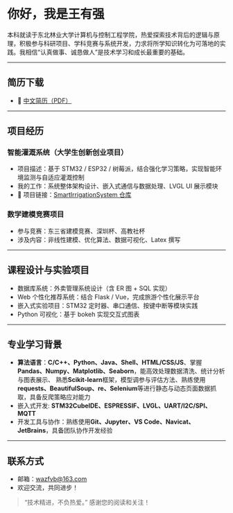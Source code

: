 # 你好，我是王有强 

本科就读于东北林业大学计算机与控制工程学院，热爱探索技术背后的逻辑与原理，积极参与科研项目、学科竞赛与系统开发，力求将所学知识转化为可落地的实践。我相信“认真做事、诚恳做人”是技术学习和成长最重要的基础。

---

## 简历下载

- 📎 [中文简历（PDF）](https://github.com/Wazfvbs/Resume/blob/main/resume.pdf)
---

## 项目经历

### 智能灌溉系统（大学生创新创业项目）

- 项目描述：基于 STM32 / ESP32 / 树莓派，结合强化学习策略，实现智能环境监测与自适应灌溉控制
- 我的工作：系统整体架构设计、嵌入式通信与数据处理、LVGL UI 展示模块
- 📁 项目链接：[SmartIrrigationSystem 仓库](https://github.com/Wazfvbs/SmartIrrigationSystem)

### 数学建模竞赛项目

- 参与竞赛：东三省建模竞赛、深圳杯、高教社杯
- 涉及内容：非线性建模、优化算法、数据可视化、Latex 撰写

---

## 课程设计与实验项目

- 数据库系统：外卖管理系统设计（含 ER 图 + SQL 实现）
- Web 个性化推荐系统：结合 Flask / Vue，完成旅游个性化展示平台
- 嵌入式实验项目：STM32 定时器、串口通信、按键中断等模块实践
- Python 可视化：基于 bokeh 实现交互式图表

---

## 专业学习背景

- **算法语言**：**C/C++、Python、Java、Shell、HTML/CSS/JS**、掌握**Pandas、Numpy、Matplotlib、Seaborn**，能高效处理数据清洗、统计分析与图表展示、 熟悉**Scikit-learn**框架，模型调参与评估方法、熟练使用 **requests、BeautifulSoup、re、Selenium**等进行静态与动态页面数据抓取，具备反爬策略应对能力
- 嵌入式开发: **STM32CubeIDE、ESPRESSIF、LVGL、UART/I2C/SPI、MQTT**
- 开发工具与协作：熟练使用**Git、Jupyter、VS Code、Navicat、JetBrains**，具备团队协作开发经验

---

## 联系方式

- 邮箱：wazfvb@163.com
- 欢迎交流，共同进步！

> “技术精进，不负热爱。” 感谢您的阅读和关注！
